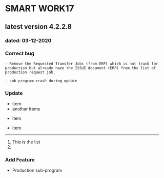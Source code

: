# SMART WORK17

## latest version **4.2.2.8**

### dated: **03-12-2020**


### Correct bug

    - Remove the Requested Transfer Jobs (from ERP) which is not track for production but already have the ISSUE document (ERP) from the list of production request job.

    - sub-program crash during update

### Update

- item
- another items
+ item 
* item 

---

1. This is the list
2. 




### Add Feature

- Production sub-program

